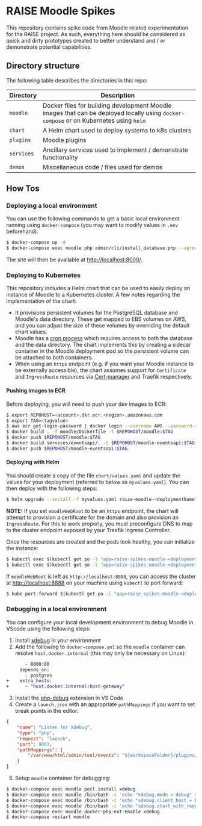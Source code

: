 # RAISE Moodle Spikes

This repository contains spike code from Moodle related experimentation for the RAISE project. As such, everything here should be considered as quick and dirty prototypes created to better understand and / or demonstrate potential capabilities.

## Directory structure

The following table describes the directories in this repo:

| Directory | Description |
| - | - |
| `moodle` | Docker files for building development Moodle images that can be deployed locally using `docker-compose` or on Kubernetes using `helm` |
| `chart` | A Helm chart used to deploy systems to k8s clusters |
| `plugins` | Moodle plugins |
| `services` | Ancillary services used to implement / demonstrate functionality |
| `demos` | Miscellaneous code / files used for demos |

## How Tos

### Deploying a local environment

You can use the following commands to get a basic local environment running using `docker-compose` (you may want to modify values in `.env` beforehand):

```bash
$ docker-compose up -d
$ docker-compose exec moodle php admin/cli/install_database.php --agree-license --fullname="Dev site" --shortname="dev_site" --summary="Dev moodle site" --adminpass="admin" --adminemail="admin@acmeinc.com"
```

The site will then be available at [http://localhost:8000/](http://localhost:8000/).

### Deploying to Kubernetes

This repository includes a Helm chart that can be used to easily deploy an instance of Moodle to a Kubernetes cluster. A few notes regarding the implementation of the chart:

* It provisions persistent volumes for the PostgreSQL database and Moodle's data directory. These get mapped to EBS volumes on AWS, and you can adjust the size of these volumes by overriding the default chart values.
* Moodle has a [cron process](https://docs.moodle.org/311/en/Cron) which requires access to both the database and the data directory. The chart implements this by creating a sidecar container in the Moodle deployment pod so the persistent volume can be attached to both containers.
* When using an `https` endpoint (e.g. if you want your Moodle instance to be externally accessible), the chart assumes support for `Certificate` and `IngressRoute` resources via [Cert-manager](https://cert-manager.io/) and Traefik respectively.

#### Pushing images to ECR

Before deploying, you will need to push your dev images to ECR:

```bash
$ export REPOHOST=<account>.dkr.ecr.<region>.amazonaws.com
$ export TAG=<tagvalue>
$ aws ecr get-login-password | docker login --username AWS --password-stdin $REPOHOST
$ docker build . -f moodle/Dockerfile -t $REPOHOST/moodle:$TAG
$ docker push $REPOHOST/moodle:$TAG
$ docker build services/eventsapi/. -t $REPOHOST/moodle-eventsapi:$TAG
$ docker push $REPOHOST/moodle-eventsapi:$TAG
```

#### Deploying with Helm

You should create a copy of the file `chart/values.yaml` and update the values for your deployment (referred to below as `myvalues.yaml`). You can then deploy with the following steps:

```bash
$ helm upgrade --install -f myvalues.yaml raise-moodle-<deploymentName> chart/
```

**NOTE:** If you set `moodleWebRoot` to be an `https` endpoint, the chart will attempt to provision a certificate for the domain and also provision an `IngressRoute`. For this to work properly, you must preconfigure DNS to map to the cluster endpoint exposed by your Traefik Ingress Controller.

Once the resources are created and the pods look healthy, you can initialize the instance:

```bash
$ kubectl exec $(kubectl get po -l "app=raise-spikes-moodle-<deploymentName>" -o name) -c raise-spikes-moodle-<deploymentName> -- chown -R www-data:www-data /var/www/moodledata
$ kubectl exec $(kubectl get po -l "app=raise-spikes-moodle-<deploymentName>" -o name) -c raise-spikes-moodle-<deploymentName> -- php admin/cli/install_database.php --agree-license --fullname=<sitename> --shortname=<sitename> --summary=<sitesummary> --adminpass=<adminpassword> --adminemail=<adminemail>
```

If `moodleWebRoot` is left as `http://localhost:8888`, you can access the cluster at [http://localhost:8888](http://localhost:8888) on your machine using `kubectl` to port forward:

```bash
$ kube port-forward $(kubectl get po -l "app=raise-spikes-moodle-<deploymentName>" -o name) 8888:80
```

### Debugging in a local environment

You can configure your local development environment to debug Moodle in VScode using the following steps:

1. Install [xdebug](https://xdebug.org/) in your environment
2. Add the following to `docker-compose.yml` so the `moodle` container can resolve `host.docker.internal` (this may only be necessary on Linux):

```patch
       - 8000:80
     depends_on:
       - postgres
+    extra_hosts:
+      - "host.docker.internal:host-gateway"
```

3. Install the [php-debug](https://marketplace.visualstudio.com/items?itemName=felixfbecker.php-debug) extension in VS Code
4. Create a `launch.json` with an appropriate `pathMappings` if you want to set break points in the editor:

```json
{
    "name": "Listen for Xdebug",
    "type": "php",
    "request": "launch",
    "port": 9003,
    "pathMappings": {
        "/var/www/html/admin/tool/events": "${workspaceFolder}/plugins/events"
    }
}
```
5. Setup `moodle` container for debugging:

```bash
$ docker-compose exec moodle pecl install xdebug
$ docker-compose exec moodle /bin/bash -c 'echo "xdebug.mode = debug" > /usr/local/etc/php/conf.d/docker-php-ext-xdebug.ini'
$ docker-compose exec moodle /bin/bash -c 'echo "xdebug.client_host = host.docker.internal" >> /usr/local/etc/php/conf.d/docker-php-ext-xdebug.ini'
$ docker-compose exec moodle /bin/bash -c 'echo "xdebug.start_with_request = yes" >> /usr/local/etc/php/conf.d/docker-php-ext-xdebug.ini'
$ docker-compose exec moodle docker-php-ext-enable xdebug
$ docker-compose restart moodle
```